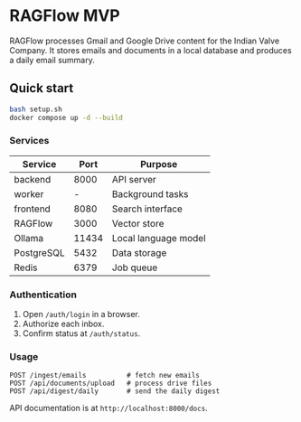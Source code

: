 # RAGFlow MVP

RAGFlow processes Gmail and Google Drive content for the Indian Valve Company.  It stores emails and documents in a local database and produces a daily email summary.

## Quick start

```bash
bash setup.sh
docker compose up -d --build
```

### Services

| Service    | Port | Purpose             |
|------------|------|---------------------|
| backend    | 8000 | API server          |
| worker     | -    | Background tasks    |
| frontend   | 8080 | Search interface    |
| RAGFlow    | 3000 | Vector store        |
| Ollama     | 11434| Local language model|
| PostgreSQL | 5432 | Data storage        |
| Redis      | 6379 | Job queue           |

### Authentication

1. Open `/auth/login` in a browser.
2. Authorize each inbox.
3. Confirm status at `/auth/status`.

### Usage

```
POST /ingest/emails          # fetch new emails
POST /api/documents/upload   # process drive files
POST /api/digest/daily       # send the daily digest
```

API documentation is at `http://localhost:8000/docs`.
